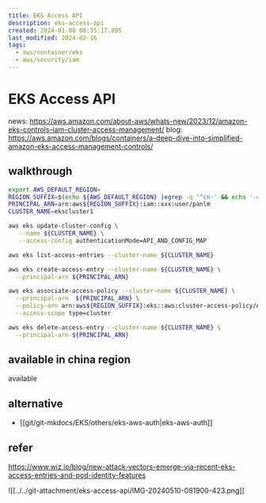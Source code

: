 ```yaml
---
title: EKS Access API
description: eks-access-api
created: 2024-01-08 08:35:17.895
last_modified: 2024-02-16
tags:
  - aws/container/eks
  - aws/security/iam
---
```


# EKS Access API
news:
https://aws.amazon.com/about-aws/whats-new/2023/12/amazon-eks-controls-iam-cluster-access-management/
blog:
https://aws.amazon.com/blogs/containers/a-deep-dive-into-simplified-amazon-eks-access-management-controls/

## walkthrough
```sh
export AWS_DEFAULT_REGION=
REGION_SUFFIX=$(echo ${AWS_DEFAULT_REGION} |egrep -q '^cn-' && echo '-cn' || echo '')
PRINCIPAL_ARN=arn:aws${REGION_SUFFIX}:iam::xxx:user/panlm
CLUSTER_NAME=ekscluster1

aws eks update-cluster-config \
   --name ${CLUSTER_NAME} \
   --access-config authenticationMode=API_AND_CONFIG_MAP

aws eks list-access-entries --cluster-name ${CLUSTER_NAME}

aws eks create-access-entry --cluster-name ${CLUSTER_NAME} \
  --principal-arn ${PRINCIPAL_ARN}

aws eks associate-access-policy --cluster-name ${CLUSTER_NAME} \
  --principal-arn  ${PRINCIPAL_ARN} \
  --policy-arn arn:aws${REGION_SUFFIX}:eks::aws:cluster-access-policy/AmazonEKSClusterAdminPolicy \
  --access-scope type=cluster

```

```sh
aws eks delete-access-entry --cluster-name ${CLUSTER_NAME} \
  --principal-arn ${PRINCIPAL_ARN}
```

## available in china region 
available

## alternative
- [[git/git-mkdocs/EKS/others/eks-aws-auth|eks-aws-auth]]


## refer
https://www.wiz.io/blog/new-attack-vectors-emerge-via-recent-eks-access-entries-and-pod-identity-features

![[../../git-attachment/eks-access-api/IMG-20240510-081900-423.png]]

